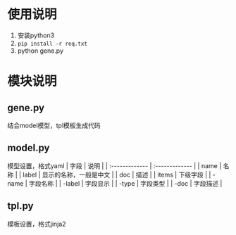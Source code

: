 
# 使用说明
1. 安装python3
2. `pip install -r req.txt`
3. python gene.py

# 模块说明
## gene.py
结合model模型，tpl模板生成代码

## model.py
模型设置，格式yaml
| 字段     | 说明     |
| :------------- | :------------- |
| name       | 名称       |
| label       | 显示的名称，一般是中文       |
| doc       | 描述       |
| items       | 下级字段       |
| -name       | 字段名称       |
| -label       | 字段显示       |
| -type       | 字段类型       |
| -doc       | 字段描述       |


## tpl.py
模板设置，格式jinja2
